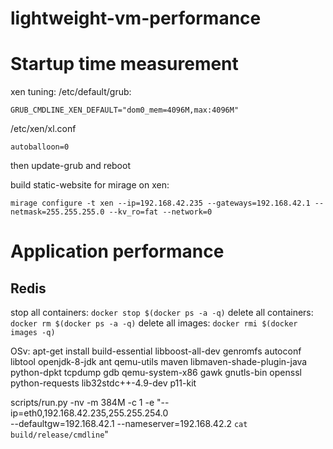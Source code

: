 # lightweight-vm-performance

Startup time measurement
========================

xen tuning:
/etc/default/grub:
```
GRUB_CMDLINE_XEN_DEFAULT="dom0_mem=4096M,max:4096M"
```
/etc/xen/xl.conf
```
autoballoon=0
```
then update-grub and reboot


build static-website for mirage on xen:
```
mirage configure -t xen --ip=192.168.42.235 --gateways=192.168.42.1 --netmask=255.255.255.0 --kv_ro=fat --network=0
```


Application performance
=======================
Redis
-----


stop all containers:
```docker stop $(docker ps -a -q)```
delete all containers:
```docker rm $(docker ps -a -q)```
delete all images:
```docker rmi $(docker images -q)```




OSv:
apt-get install build-essential libboost-all-dev genromfs autoconf libtool openjdk-8-jdk ant qemu-utils maven libmaven-shade-plugin-java python-dpkt tcpdump gdb qemu-system-x86 gawk gnutls-bin openssl python-requests lib32stdc++-4.9-dev p11-kit

scripts/run.py -nv -m 384M -c 1 -e "--ip=eth0,192.168.42.235,255.255.254.0 \
--defaultgw=192.168.42.1 --nameserver=192.168.42.2 `cat build/release/cmdline`"

